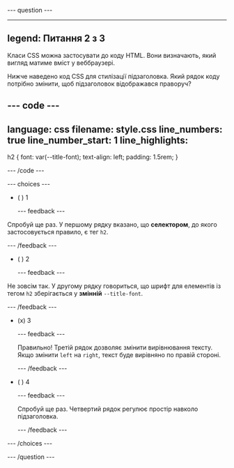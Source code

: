 \--- question ---

---

## legend: Питання 2 з 3

Класи CSS можна застосувати до коду HTML. Вони визначають, який вигляд матиме вміст у веббраузері.

Нижче наведено код CSS для стилізації підзаголовка. Який рядок коду потрібно змінити, щоб підзаголовок відображався праворуч?

## --- code ---

language: css
filename: style.css
line_numbers: true
line_number_start: 1
line_highlights:
-----------------------------------------------------

h2 {
font: var(--title-font);
text-align: left;
padding: 1.5rem;
}

\--- /code ---

\--- choices ---

- ( ) 1

  \--- feedback ---

Спробуй ще раз. У першому рядку вказано, що **селектором**, до якого застосовується правило, є тег `h2`.

\--- /feedback ---

- ( ) 2

  \--- feedback ---

Не зовсім так. У другому рядку говориться, що шрифт для елементів із тегом `h2` зберігається у **змінній** `--title-font`.

\--- /feedback ---

- (x) 3

  \--- feedback ---

  Правильно! Третій рядок дозволяє змінити вирівнювання тексту. Якщо змінити `left` на `right`, текст буде вирівняно по правій стороні.

  \--- /feedback ---

- ( ) 4

  \--- feedback ---

  Спробуй ще раз. Четвертий рядок регулює простір навколо підзаголовка.

  \--- /feedback ---

\--- /choices ---

\--- /question ---
